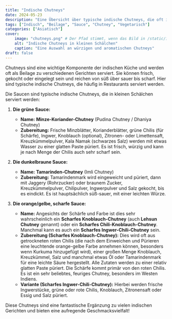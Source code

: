```yaml
---
title: "Indische Chutneys"
date: 2024-05-23
description: "Eine Übersicht über typische indische Chutneys, die oft in Restaurants serviert werden, inklusive Minze-Koriander und Tamarinden Chutney."
tags: ["Indisch", "Beilage", "Sauce", "Chutney", "Vegetarisch"]
categories: ["Asiatisch"]
cover:
    image: "chutneys.png" # Der Pfad stimmt, wenn das Bild in /static/images/ liegt
    alt: "Indische Chutneys in kleinen Schälchen"
    caption: "Eine Auswahl an würzigen und aromatischen Chutneys"
draft: false
---
```


Chutneys sind eine wichtige Komponente der indischen Küche und werden oft als Beilage zu verschiedenen Gerichten serviert. Sie können frisch, gekocht oder eingelegt sein und reichen von süß über sauer bis scharf. Hier sind typische indische Chutneys, die häufig in Restaurants serviert werden.

Die Saucen sind typische indische Chutneys, die in kleinen Schälchen serviert werden:

1. **Die grüne Sauce:**
    * **Name:** **Minze-Koriander-Chutney** (Pudina Chutney / Dhaniya Chutney)
    * **Zubereitung:** Frische Minzblätter, Korianderblätter, grüne Chilis (für Schärfe), Ingwer, Knoblauch (optional), Zitronen- oder Limettensaft, Kreuzkümmelpulver, Kala Namak (schwarzes Salz) werden mit etwas Wasser zu einer glatten Paste püriert. Es ist frisch, würzig und kann je nach Menge der Chilis auch sehr scharf sein.

2. **Die dunkelbraune Sauce:**
    * **Name:** **Tamarinden-Chutney** (Imli Chutney)
    * **Zubereitung:** Tamarindenmark wird eingeweicht und püriert, dann mit Jaggery (Rohrzucker) oder braunem Zucker, Kreuzkümmelpulver, Chilipulver, Ingwerpulver und Salz gekocht, bis es eindickt. Es ist hauptsächlich süß-sauer, mit einer leichten Würze.

3. **Die orange/gelbe, scharfe Sauce:**
    * **Name:** Angesichts der Schärfe und Farbe ist dies sehr wahrscheinlich ein **Scharfes Knoblauch-Chutney** (auch **Lehsun Chutney** genannt) oder ein **Scharfes Chili-Knoblauch-Chutney**. Manchmal kann es auch ein **Scharfes Ingwer-Chili-Chutney** sein.
    * **Zubereitung (Scharfes Knoblauch-Chutney):** Dies wird oft aus getrockneten roten Chilis (die nach dem Einweichen und Pürieren eine leuchtende orange-gelbe Farbe annehmen können, besonders wenn Kurkuma hinzugefügt wird), einer großen Menge Knoblauch, Kreuzkümmel, Salz und manchmal etwas Öl oder Tamarindenmark für eine leichte Säure hergestellt. Alle Zutaten werden zu einer relativ glatten Paste püriert. Die Schärfe kommt primär von den roten Chilis. Es ist ein sehr beliebtes, feuriges Chutney, besonders im Westen Indiens.
    * **Variante (Scharfes Ingwer-Chili-Chutney):** Hierbei werden frische Ingwerstücke, grüne oder rote Chilis, Knoblauch, Zitronensaft oder Essig und Salz püriert.

Diese Chutneys sind eine fantastische Ergänzung zu vielen indischen Gerichten und bieten eine aufregende Geschmacksvielfalt!
